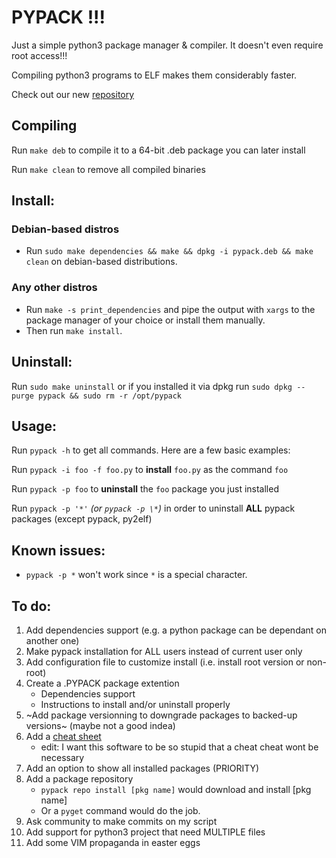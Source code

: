 # PYPACK !!!
Just a simple python3 package manager & compiler. It doesn't even require root access!!!

Compiling python3 programs to ELF makes them considerably faster.

Check out our new [repository](https://github.com/toto112358/pypack-repo)


Compiling
---------
Run `make deb` to compile it to a 64-bit .deb package you can later install

Run `make clean` to remove all compiled binaries

Install:
--------
### Debian-based distros
- Run `sudo make dependencies && make && dpkg -i pypack.deb && make clean` on debian-based distributions.

### Any other distros
- Run `make -s print_dependencies` and pipe the output with `xargs` to the package manager of your choice or install them manually.
- Then run `make install`.

Uninstall:
---------
Run `sudo make uninstall` or if you installed it via dpkg run `sudo dpkg --purge pypack && sudo rm -r /opt/pypack`

Usage:
------
Run `pypack -h` to get all commands. Here are a few basic examples:

Run `pypack -i foo -f foo.py` to **install** `foo.py` as the command `foo`

Run `pypack -p foo` to **uninstall** the `foo` package you just installed

Run `pypack -p '*'` *(or `pypack -p \*`)* in order to uninstall **ALL** pypack packages (except pypack, py2elf)

Known issues:
------------
- `pypack -p *` won't work since `*` is a special character.

To do:
------
1. Add dependencies support (e.g. a python package can be dependant on another one)
3. Make pypack installation for ALL users instead of current user only
4. Add configuration file to customize install (i.e. install root version or non-root)
5. Create a .PYPACK package extention
    - Dependencies support
    - Instructions to install and/or uninstall properly
6. ~Add package versionning to downgrade packages to backed-up versions~ (maybe not a good indea)
8. Add a [cheat sheet](cheat_sheet.md)
	- edit: I want this software to be so stupid that a cheat cheat wont be necessary
10. Add an option to show all installed packages (PRIORITY)
11. Add a package repository
    - `pypack repo install [pkg name]` would download and install [pkg name]
    - Or a `pyget` command would do the job.
12. Ask community to make commits on my script
13. Add support for python3 project that need MULTIPLE files
14. Add some VIM propaganda in easter eggs
